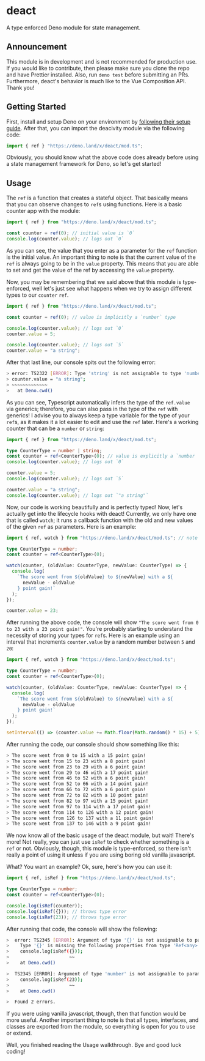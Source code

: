 # deact

A type enforced Deno module for state management.

## Announcement

This module is in development and is not recommended for production use. If you would like to contribute, then please make sure you clone the repo and have Prettier installed. Also, run `deno test` before submitting an PRs. Furthermore, deact's behavior is much like to the Vue Composition API. Thank you!

## Getting Started

First, install and setup Deno on your environment by [following their setup guide](https://deno.land/#installation). After that, you can import the deacivity module via the following code:

```ts
import { ref } "https://deno.land/x/deact/mod.ts";
```

Obviously, you should know what the above code does already before using a state management framework for Deno, so let's get started!

## Usage

The `ref` is a function that creates a stateful object. That basically means that you can observe changes to `ref`s using functions. Here is a basic counter app with the module:

```ts
import { ref } from "https://deno.land/x/deact/mod.ts";

const counter = ref(0); // initial value is `0`
console.log(counter.value); // logs out `0`
```

As you can see, the value that you enter as a parameter for the `ref` function is the initial value. An important thing to note is that the current value of the `ref` is always going to be in the `value` property. This means that you are able to set and get the value of the ref by accessing the `value` property.

Now, you may be remembering that we said above that this module is type-enforced, well let's just see what happens when we try to assign different types to our `counter` `ref`.

```ts
import { ref } from "https://deno.land/x/deact/mod.ts";

const counter = ref(0); // value is implicitly a `number` type

console.log(counter.value); // logs out `0`
counter.value = 5;

console.log(counter.value); // logs out `5`
counter.value = "a string";
```

After that last line, our console spits out the following error:

```sh
> error: TS2322 [ERROR]: Type 'string' is not assignable to type 'number'.
> counter.value = "a string";
> ~~~~~~~~~~~~~
>   at Deno.cwd()
```

As you can see, Typescript automatically infers the type of the `ref.value` via generics; therefore, you can also pass in the type of the `ref` with generics! I advise you to always keep a type variable for the type of your `ref`s, as it makes it a lot easier to edit and use the `ref` later. Here's a working counter that can be a `number` or `string`:

```ts
import { ref } from "https://deno.land/x/deact/mod.ts";

type CounterType = number | string;
const counter = ref<CounterType>(0); // value is explicitly a `number | string` type
console.log(counter.value); // logs out `0`

counter.value = 5;
console.log(counter.value); // logs out `5`

counter.value = "a string";
console.log(counter.value); // logs out `"a string"`
```

Now, our code is working beautifully and is perfectly typed! Now, let's actually get into the lifecycle hooks with deact! Currently, we only have one that is called `watch`; it runs a callback function with the old and new values of the given `ref` as parameters. Here is an example:

```ts
import { ref, watch } from "https://deno.land/x/deact/mod.ts"; // note that we imported `watch`

type CounterType = number;
const counter = ref<CounterType>(0);

watch(counter, (oldValue: CounterType, newValue: CounterType) => {
  console.log(
    `The score went from ${oldValue} to ${newValue} with a ${
      newValue - oldValue
    } point gain!`
  );
});

counter.value = 23;
```

After running the above code, the console will show `"The score went from 0 to 23 with a 23 point gain!"`. You're probably starting to understand the necessity of storing your types for `ref`s. Here is an example using an interval that increments `counter.value` by a random number between `5` and `20`:

```ts
import { ref, watch } from "https://deno.land/x/deact/mod.ts";

type CounterType = number;
const counter = ref<CounterType>(0);

watch(counter, (oldValue: CounterType, newValue: CounterType) => {
  console.log(
    `The score went from ${oldValue} to ${newValue} with a ${
      newValue - oldValue
    } point gain!`
  );
});

setInterval(() => (counter.value += Math.floor(Math.random() * 15) + 5), 500);
```

After running the code, our console should show something like this:

```sh
> The score went from 0 to 15 with a 15 point gain!
> The score went from 15 to 23 with a 8 point gain!
> The score went from 23 to 29 with a 6 point gain!
> The score went from 29 to 46 with a 17 point gain!
> The score went from 46 to 52 with a 6 point gain!
> The score went from 52 to 66 with a 14 point gain!
> The score went from 66 to 72 with a 6 point gain!
> The score went from 72 to 82 with a 10 point gain!
> The score went from 82 to 97 with a 15 point gain!
> The score went from 97 to 114 with a 17 point gain!
> The score went from 114 to 126 with a 12 point gain!
> The score went from 126 to 137 with a 11 point gain!
> The score went from 137 to 146 with a 9 point gain!
```

We now know all of the basic usage of the deact module, but wait! There's more! Not really, you can just use `isRef` to check whether something is a `ref` or not. Obviously, though, this module is type-enforced, so there isn't really a point of using it unless if you are using boring old vanilla javascript.

What? You want an example? Ok, sure, here's how you can use it:

```ts
import { ref, isRef } from "https://deno.land/x/deact/mod.ts";

type CounterType = number;
const counter = ref<CounterType>(0);

console.log(isRef(counter));
console.log(isRef({})); // throws type error
console.log(isRef(23)); // throws type error
```

After running that code, the console will show the following:

```sh
>  error: TS2345 [ERROR]: Argument of type '{}' is not assignable to parameter of type 'Ref<any>'.
>    Type '{}' is missing the following properties from type 'Ref<any>': #value, #watchers, value, _watch
>    console.log(isRef({}));
>                      ~~
>    at Deno.cwd()

>  TS2345 [ERROR]: Argument of type 'number' is not assignable to parameter of type 'Ref<any>'.
>    console.log(isRef(23));
>                      ~~
>    at Deno.cwd()

>  Found 2 errors.
```

If you were using vanilla javascript, though, then that function would be more useful. Another important thing to note is that all types, interfaces, and classes are exported from the module, so everything is open for you to use or extend.

Well, you finished reading the Usage walkthrough. Bye and good luck coding!
